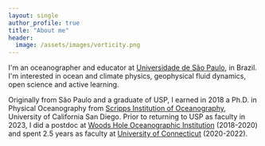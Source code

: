 ```yaml
---
layout: single
author_profile: true
title: "About me"
header:
  image: /assets/images/vorticity.png
---
```


I'm an oceanographer and educator at [Universidade  de São Paulo](https://www5.usp.br), in Brazil.  I'm interested in ocean and climate physics, geophysical fluid dynamics, open science and active learning.

Originally from São Paulo and a graduate of USP, I earned in 2018 a Ph.D. in Physical Oceanography from [Scripps Institution of Oceanography](https://scripps.ucsd.edu), University of California San Diego. Prior to returning to USP as faculty in 2023, I did a postdoc at [Woods Hole Oceanographic Institution](www.whoi.edu) (2018-2020) and spent 2.5 years as faculty at [University of Connecticut](www.uconn.edu) (2020-2022).